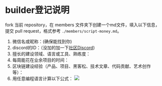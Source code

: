 # builder登记说明

fork 当前 repository，在 members 文件夹下创建一个md文件，填入以下信息，提交 pull request，格式参考 `./members/script-money.md`。

1. 微信名或昵称：(确保能找到你)
2. discord的ID：（没加的加一下[社区Discord](https://discord.gg/KVVj6AGgDZ))
3. 擅长的建设领域、语言或工具、熟练度：
4. 每周能花在业余项目的时间：
5. 区块链建设经验（产品、项目、黑客松、技术文章、代码贡献、艺术创作等）：
6. 用任意编程语言计算以下公式：
![](https://latex.codecogs.com/svg.image?\sum_{n=1}^{100}\left&space;(n^{3}-\sqrt[3]{n}&space;\right&space;))
